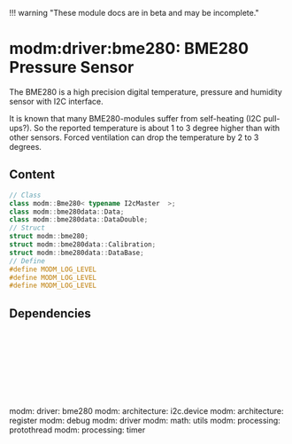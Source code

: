 !!! warning "These module docs are in beta and may be incomplete."

# modm:driver:bme280: BME280 Pressure Sensor

The BME280 is a high precision digital temperature, pressure and humidity
sensor with I2C interface.

It is known that many BME280-modules suffer from self-heating (I2C pull-ups?).
So the reported temperature is about 1 to 3 degree higher than with other sensors.
Forced ventilation can drop the temperature by 2 to 3 degrees.

## Content

```cpp
// Class
class modm::Bme280< typename I2cMaster  >;
class modm::bme280data::Data;
class modm::bme280data::DataDouble;
// Struct
struct modm::bme280;
struct modm::bme280data::Calibration;
struct modm::bme280data::DataBase;
// Define
#define MODM_LOG_LEVEL
#define MODM_LOG_LEVEL
#define MODM_LOG_LEVEL
```
## Dependencies

<?xml version="1.0" encoding="UTF-8" standalone="no"?>
<!DOCTYPE svg PUBLIC "-//W3C//DTD SVG 1.1//EN"
 "http://www.w3.org/Graphics/SVG/1.1/DTD/svg11.dtd">
<!-- Generated by graphviz version 2.40.1 (20161225.0304)
 -->
<!-- Title: modm:driver:bme280 Pages: 1 -->
<svg width="610pt" height="150pt"
 viewBox="0.00 0.00 610.00 150.00" xmlns="http://www.w3.org/2000/svg" xmlns:xlink="http://www.w3.org/1999/xlink">
<g id="graph0" class="graph" transform="scale(1 1) rotate(0) translate(4 146)">
<title>modm:driver:bme280</title>
<polygon fill="#ffffff" stroke="transparent" points="-4,4 -4,-146 606,-146 606,4 -4,4"/>
<!-- modm_driver_bme280 -->
<g id="node1" class="node">
<title>modm_driver_bme280</title>
<polygon fill="#d3d3d3" stroke="#000000" stroke-width="2" points="336.5,-53 275.5,-53 275.5,0 336.5,0 336.5,-53"/>
<text text-anchor="middle" x="306" y="-37.8" font-family="Times,serif" font-size="14.00" fill="#000000">modm:</text>
<text text-anchor="middle" x="306" y="-22.8" font-family="Times,serif" font-size="14.00" fill="#000000">driver:</text>
<text text-anchor="middle" x="306" y="-7.8" font-family="Times,serif" font-size="14.00" fill="#000000">bme280</text>
</g>
<!-- modm_architecture_i2c_device -->
<g id="node2" class="node">
<title>modm_architecture_i2c_device</title>
<g id="a_node2"><a xlink:href="../modm-architecture-i2c-device" xlink:title="modm:&#10;architecture:&#10;i2c.device">
<polygon fill="#d3d3d3" stroke="#000000" points="84,-142 0,-142 0,-89 84,-89 84,-142"/>
<text text-anchor="middle" x="42" y="-126.8" font-family="Times,serif" font-size="14.00" fill="#000000">modm:</text>
<text text-anchor="middle" x="42" y="-111.8" font-family="Times,serif" font-size="14.00" fill="#000000">architecture:</text>
<text text-anchor="middle" x="42" y="-96.8" font-family="Times,serif" font-size="14.00" fill="#000000">i2c.device</text>
</a>
</g>
</g>
<!-- modm_driver_bme280&#45;&gt;modm_architecture_i2c_device -->
<g id="edge1" class="edge">
<title>modm_driver_bme280&#45;&gt;modm_architecture_i2c_device</title>
<path fill="none" stroke="#000000" d="M275.3921,-33.497C235.2478,-43.0989 162.69,-61.9157 93.3247,-89.1549"/>
<polygon fill="#000000" stroke="#000000" points="91.9945,-85.9173 84.0042,-92.8747 94.5892,-92.4186 91.9945,-85.9173"/>
</g>
<!-- modm_architecture_register -->
<g id="node3" class="node">
<title>modm_architecture_register</title>
<g id="a_node3"><a xlink:href="../modm-architecture-register" xlink:title="modm:&#10;architecture:&#10;register">
<polygon fill="#d3d3d3" stroke="#000000" points="186,-142 102,-142 102,-89 186,-89 186,-142"/>
<text text-anchor="middle" x="144" y="-126.8" font-family="Times,serif" font-size="14.00" fill="#000000">modm:</text>
<text text-anchor="middle" x="144" y="-111.8" font-family="Times,serif" font-size="14.00" fill="#000000">architecture:</text>
<text text-anchor="middle" x="144" y="-96.8" font-family="Times,serif" font-size="14.00" fill="#000000">register</text>
</a>
</g>
</g>
<!-- modm_driver_bme280&#45;&gt;modm_architecture_register -->
<g id="edge2" class="edge">
<title>modm_driver_bme280&#45;&gt;modm_architecture_register</title>
<path fill="none" stroke="#000000" d="M275.1477,-43.4497C252.5647,-55.8564 221.4077,-72.9736 195.1287,-87.4107"/>
<polygon fill="#000000" stroke="#000000" points="193.1382,-84.5108 186.0591,-92.3935 196.5088,-90.646 193.1382,-84.5108"/>
</g>
<!-- modm_debug -->
<g id="node4" class="node">
<title>modm_debug</title>
<g id="a_node4"><a xlink:href="../modm-debug" xlink:title="modm:&#10;debug">
<polygon fill="#d3d3d3" stroke="#000000" points="260,-134.5 204,-134.5 204,-96.5 260,-96.5 260,-134.5"/>
<text text-anchor="middle" x="232" y="-119.3" font-family="Times,serif" font-size="14.00" fill="#000000">modm:</text>
<text text-anchor="middle" x="232" y="-104.3" font-family="Times,serif" font-size="14.00" fill="#000000">debug</text>
</a>
</g>
</g>
<!-- modm_driver_bme280&#45;&gt;modm_debug -->
<g id="edge3" class="edge">
<title>modm_driver_bme280&#45;&gt;modm_debug</title>
<path fill="none" stroke="#000000" d="M283.7976,-53.2029C274.4795,-64.4098 263.6623,-77.4197 254.3305,-88.643"/>
<polygon fill="#000000" stroke="#000000" points="251.5429,-86.5212 247.8408,-96.4482 256.9254,-90.9966 251.5429,-86.5212"/>
</g>
<!-- modm_driver -->
<g id="node5" class="node">
<title>modm_driver</title>
<g id="a_node5"><a xlink:href="../modm-driver" xlink:title="modm:&#10;driver">
<polygon fill="#d3d3d3" stroke="#000000" points="334,-134.5 278,-134.5 278,-96.5 334,-96.5 334,-134.5"/>
<text text-anchor="middle" x="306" y="-119.3" font-family="Times,serif" font-size="14.00" fill="#000000">modm:</text>
<text text-anchor="middle" x="306" y="-104.3" font-family="Times,serif" font-size="14.00" fill="#000000">driver</text>
</a>
</g>
</g>
<!-- modm_driver_bme280&#45;&gt;modm_driver -->
<g id="edge4" class="edge">
<title>modm_driver_bme280&#45;&gt;modm_driver</title>
<path fill="none" stroke="#000000" d="M306,-53.2029C306,-63.6482 306,-75.6597 306,-86.3311"/>
<polygon fill="#000000" stroke="#000000" points="302.5001,-86.4482 306,-96.4482 309.5001,-86.4483 302.5001,-86.4482"/>
</g>
<!-- modm_math_utils -->
<g id="node6" class="node">
<title>modm_math_utils</title>
<g id="a_node6"><a xlink:href="../modm-math-utils" xlink:title="modm:&#10;math:&#10;utils">
<polygon fill="#d3d3d3" stroke="#000000" points="408,-142 352,-142 352,-89 408,-89 408,-142"/>
<text text-anchor="middle" x="380" y="-126.8" font-family="Times,serif" font-size="14.00" fill="#000000">modm:</text>
<text text-anchor="middle" x="380" y="-111.8" font-family="Times,serif" font-size="14.00" fill="#000000">math:</text>
<text text-anchor="middle" x="380" y="-96.8" font-family="Times,serif" font-size="14.00" fill="#000000">utils</text>
</a>
</g>
</g>
<!-- modm_driver_bme280&#45;&gt;modm_math_utils -->
<g id="edge5" class="edge">
<title>modm_driver_bme280&#45;&gt;modm_math_utils</title>
<path fill="none" stroke="#000000" d="M328.2024,-53.2029C335.4464,-61.9153 343.5964,-71.7174 351.2502,-80.9225"/>
<polygon fill="#000000" stroke="#000000" points="348.7286,-83.3643 357.8132,-88.8159 354.1111,-78.8889 348.7286,-83.3643"/>
</g>
<!-- modm_processing_protothread -->
<g id="node7" class="node">
<title>modm_processing_protothread</title>
<g id="a_node7"><a xlink:href="../modm-processing-protothread" xlink:title="modm:&#10;processing:&#10;protothread">
<polygon fill="#d3d3d3" stroke="#000000" points="505.5,-142 426.5,-142 426.5,-89 505.5,-89 505.5,-142"/>
<text text-anchor="middle" x="466" y="-126.8" font-family="Times,serif" font-size="14.00" fill="#000000">modm:</text>
<text text-anchor="middle" x="466" y="-111.8" font-family="Times,serif" font-size="14.00" fill="#000000">processing:</text>
<text text-anchor="middle" x="466" y="-96.8" font-family="Times,serif" font-size="14.00" fill="#000000">protothread</text>
</a>
</g>
</g>
<!-- modm_driver_bme280&#45;&gt;modm_processing_protothread -->
<g id="edge6" class="edge">
<title>modm_driver_bme280&#45;&gt;modm_processing_protothread</title>
<path fill="none" stroke="#000000" d="M336.8496,-43.6601C359.6756,-56.3571 391.2176,-73.9023 417.4159,-88.4751"/>
<polygon fill="#000000" stroke="#000000" points="415.9962,-91.6904 426.4366,-93.4929 419.399,-85.5731 415.9962,-91.6904"/>
</g>
<!-- modm_processing_timer -->
<g id="node8" class="node">
<title>modm_processing_timer</title>
<g id="a_node8"><a xlink:href="../modm-processing-timer" xlink:title="modm:&#10;processing:&#10;timer">
<polygon fill="#d3d3d3" stroke="#000000" points="602,-142 524,-142 524,-89 602,-89 602,-142"/>
<text text-anchor="middle" x="563" y="-126.8" font-family="Times,serif" font-size="14.00" fill="#000000">modm:</text>
<text text-anchor="middle" x="563" y="-111.8" font-family="Times,serif" font-size="14.00" fill="#000000">processing:</text>
<text text-anchor="middle" x="563" y="-96.8" font-family="Times,serif" font-size="14.00" fill="#000000">timer</text>
</a>
</g>
</g>
<!-- modm_driver_bme280&#45;&gt;modm_processing_timer -->
<g id="edge7" class="edge">
<title>modm_driver_bme280&#45;&gt;modm_processing_timer</title>
<path fill="none" stroke="#000000" d="M336.8219,-33.5207C376.3734,-42.9987 447.0035,-61.5082 514.309,-89.0322"/>
<polygon fill="#000000" stroke="#000000" points="513.2033,-92.363 523.7804,-92.9758 515.894,-85.9008 513.2033,-92.363"/>
</g>
</g>
</svg>

